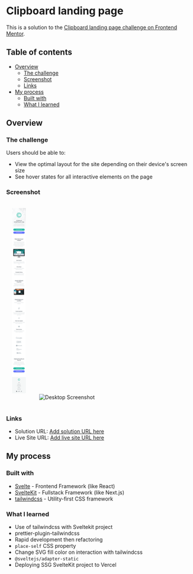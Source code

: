 # Clipboard landing page

This is a solution to the [Clipboard landing page challenge on Frontend Mentor](https://www.frontendmentor.io/challenges/clipboard-landing-page-5cc9bccd6c4c91111378ecb9).

## Table of contents

- [Overview](#overview)
  - [The challenge](#the-challenge)
  - [Screenshot](#screenshot)
  - [Links](#links)
- [My process](#my-process)
  - [Built with](#built-with)
  - [What I learned](#what-i-learned)

## Overview

### The challenge

Users should be able to:

- View the optimal layout for the site depending on their device's screen size
- See hover states for all interactive elements on the page

### Screenshot

<img src="./screenshots/mobile.png" alt="Mobile Screenshot" height="500px" style="margin: 16px">
<img src="./screenshots/desktop.png" alt="Desktop Screenshot" height="500px" style="margin: 16px">

### Links

- Solution URL: [Add solution URL here](https://your-solution-url.com)
- Live Site URL: [Add live site URL here](https://your-live-site-url.com)

## My process

### Built with

- [Svelte](https://svelte.dev/) - Frontend Framework (like React)
- [SvelteKit](https://kit.svelte.dev/) - Fullstack Framework (like Next.js)
- [tailwindcss](https://tailwindcss.com/) - Utility-first CSS framework

### What I learned

- Use of tailwindcss with Sveltekit project
- prettier-plugin-tailwindcss
- Rapid development then refactoring
- `place-self` CSS property
- Change SVG fill color on interaction with tailwindcss
- `@sveltejs/adapter-static`
- Deploying SSG SvelteKit project to Vercel
